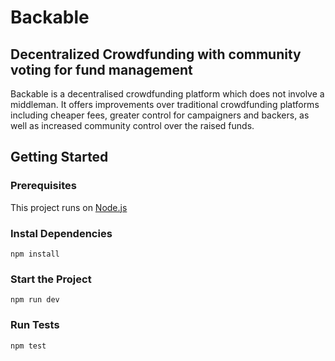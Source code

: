 # Backable 
## Decentralized Crowdfunding with community voting for fund management

Backable is a decentralised crowdfunding platform which does not involve a middleman. It offers improvements over traditional crowdfunding platforms including cheaper fees, greater control for campaigners and backers, as well as increased community control over the raised funds. 

## Getting Started

### Prerequisites

This project runs on [Node.js](https://nodejs.org/en/)


### Instal Dependencies

```
npm install
```

### Start the Project

```
npm run dev
```

### Run Tests

```
npm test
```
